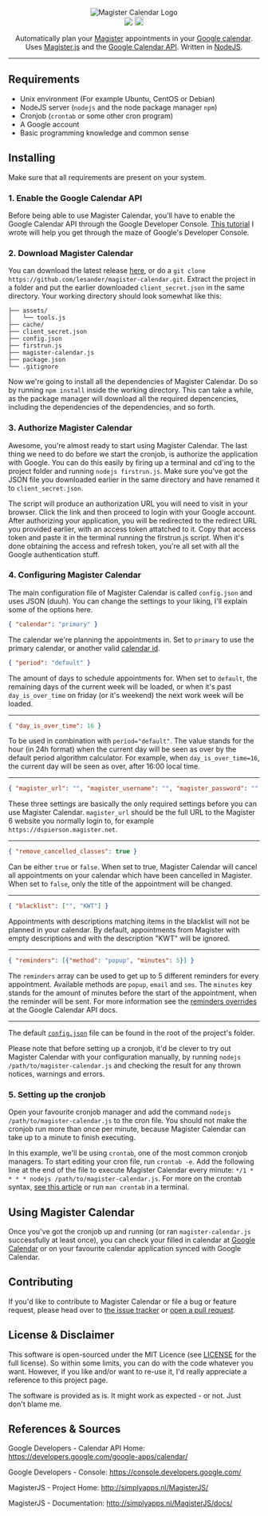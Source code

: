 <p align="center">
  <img src="http://img.prntscr.com/img?url=http://i.imgur.com/psGRivv.png" alt="Magister Calendar Logo">
  <br/>
  <a href="https://nodei.co/npm/magister-calendar/"><img src="https://nodei.co/npm/magister-calendar.png?mini=true"></a>
  <a href="http://badge.fury.io/js/magister-calendar"><img src="https://badge.fury.io/js/magister-calendar.svg" alt="npm version" height="18"></a>
</p>

<p align="center">
  Automatically plan your <a href="http://www.schoolmaster.nl/">Magister</a> appointments in your <a href="https://google.com/calendar">Google calendar</a>.<br/>
  Uses <a href="https://github.com/simplyGits/MagisterJS">Magister.js</a> and the <a href="https://developers.google.com/google-apps/calendar/">Google Calendar API</a>. Written in <a href="https://nodejs.org/">NodeJS</a>.
</p>

---

## Requirements
- Unix environment (For example Ubuntu, CentOS or Debian)
- NodeJS server (`nodejs` and the node package manager `npm`)
- Cronjob (`crontab` or some other cron program)
- A Google account
- Basic programming knowledge and common sense

## Installing
Make sure that all requirements are present on your system.

### 1. Enable the Google Calendar API
Before being able to use Magister Calendar, you'll have to enable the Google Calendar API through the Google Developer Console. [This tutorial](https://github.com/lesander/magister-calendar/blob/master/ENABLEAPI.md) I wrote will help you get through the maze of Google's Developer Console.

### 2. Download Magister Calendar

You can download the latest release [here](https://github.com/lesander/magister-calendar/releases), or do a `git clone https://github.com/lesander/magister-calendar.git`. Extract the project in a folder and put the earlier downloaded `client_secret.json` in the same directory.
Your working directory should look somewhat like this:
```
├── assets/
│   └── tools.js
├── cache/
├── client_secret.json
├── config.json
├── firstrun.js
├── magister-calendar.js
├── package.json
└── .gitignore
```
Now we're going to install all the dependencies of Magister Calendar. Do so by running `npm install` inside the working directory. This can take a while, as the package manager will download all the required depencencies, including the dependencies of the dependencies, and so forth.


### 3. Authorize Magister Calendar

Awesome, you're almost ready to start using Magister Calendar. The last thing we need to do before we start the cronjob, is authorize the application with Google. You can do this easily by firing up a terminal and cd'ing to the project folder and running `nodejs firstrun.js`. Make sure you've got the JSON file you downloaded earlier in the same directory and have renamed it to `client_secret.json`.

The script will produce an authorization URL you will need to visit in your browser. Click the link and then proceed to login with your Google account. After authorizing your application, you will be redirected to the redirect URL you provided earlier, with an access token attatched to it. Copy that access token and paste it in the terminal running the firstrun.js script. When it's done obtaining the access and refresh token, you're all set with all the Google authentication stuff.

### 4. Configuring Magister Calendar
The main configuration file of Magister Calendar is called `config.json` and uses JSON (duuh). You can change the settings to your liking, I'll explain some of the options here.

```json
{ "calendar": "primary" }
```
The calendar we're planning the appointments in. Set to `primary` to use the primary calendar, or another valid [calendar id](https://developers.google.com/google-apps/calendar/v3/reference/calendarList/list).


```json
{ "period": "default" }
```
The amount of days to schedule appointments for. When set to `default`, the remaining days of the current week will be loaded, or when it's past `day_is_over_time` on friday (or it's weekend) the next work week will be loaded.

---

```json
{ "day_is_over_time": 16 }
```
To be used in combination with `period="default"`. The value stands for the hour (in 24h format) when the current day will be seen as over by the default period algorithm calculator. For example, when `day_is_over_time=16`, the current day will be seen as over, after 16:00 local time.

---

```json
{ "magister_url": "", "magister_username": "", "magister_password": "" }
```
These three settings are basically the only required settings before you can use Magister Calendar. `magister_url` should be the full URL to the Magister 6 website you normally login to, for example `https://dspierson.magister.net`.

---

```json
{ "remove_cancelled_classes": true }
```
Can be either `true` or `false`. When set to true, Magister Calendar will cancel all appointments on your calendar which have been cancelled in Magister. When set to `false`, only the title of the appointment will be changed.

---

```json
{ "blacklist": ["", "KWT"] }
```
Appointments with descriptions matching items in the blacklist will not be planned in your calendar. By default, appointments from Magister with empty descriptions and with the description "KWT" will be ignored.

---

```json
{ "reminders": [{"method": "popup", "minutes": 5}] }
```
The `reminders` array can be used to get up to 5 different reminders for every appointment. Available methods are `popup`, `email` and `sms`. The `minutes` key stands for the amount of minutes before the start of the appointment, when the reminder will be sent. For more information see the [reminders overrides](https://developers.google.com/google-apps/calendar/v3/reference/events/insert) at the Google Calendar API docs.

---

The default [`config.json`](config.json) file can be found in the root of the project's folder.

Please note that before setting up a cronjob, it'd be clever to try out Magister Calendar with your configuration manually, by running `nodejs /path/to/magister-calendar.js` and checking the result for any thrown notices, warnings and errors.

### 5. Setting up the cronjob
Open your favourite cronjob manager and add the command `nodejs /path/to/magister-calendar.js` to the cron file. You should not make the cronjob run more than once per minute, because Magister Calendar can take up to a minute to finish executing.

In this example, we'll be using `crontab`, one of the most common cronjob managers. To start editing your cron file, run `crontab -e`. Add the following line at the end of the file to execute Magister Calendar every minute:
`*/1 * * * * nodejs /path/to/magister-calendar.js`. For more on the crontab syntax, [see this article](http://www.adminschoice.com/crontab-quick-reference) or run `man crontab` in a terminal.

## Using Magister Calendar
Once you've got the cronjob up and running (or ran `magister-calendar.js` successfully at least once), you can check your filled in calendar at [Google Calendar](https://google.com/calendar) or on your favourite calendar application synced with Google Calendar.


## Contributing

If you'd like to contribute to Magister Calendar or file a bug or feature request, please head over to [the issue tracker](https://github.com/lesander/magister-calendar/issues) or [open a pull request](https://github.com/lesander/magister-calendar/compare/).

## License & Disclaimer
This software is open-sourced under the MIT Licence (see [LICENSE](LICENSE) for the full license). So within some limits, you can do with the code whatever you want. However, if you like and/or want to re-use it, I'd really appreciate a reference to this project page.

The software is provided as is. It might work as expected - or not. Just don't blame me.

## References & Sources

Google Developers - Calendar API Home: https://developers.google.com/google-apps/calendar/

Google Developers - Console: https://console.developers.google.com/

MagisterJS - Project Home: http://simplyapps.nl/MagisterJS/

MagisterJS - Documentation: http://simplyapps.nl/MagisterJS/docs/
